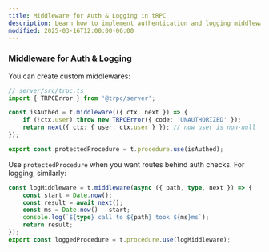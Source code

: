 ```yaml
---
title: Middleware for Auth & Logging in tRPC
description: Learn how to implement authentication and logging middleware in tRPC for secure and well-monitored API endpoints.
modified: 2025-03-16T12:00:00-06:00
---
```


### Middleware for Auth & Logging

You can create custom middlewares:

```ts
// server/src/trpc.ts
import { TRPCError } from '@trpc/server';

const isAuthed = t.middleware(({ ctx, next }) => {
	if (!ctx.user) throw new TRPCError({ code: 'UNAUTHORIZED' });
	return next({ ctx: { user: ctx.user } }); // now user is non-null
});

export const protectedProcedure = t.procedure.use(isAuthed);
```

Use `protectedProcedure` when you want routes behind auth checks. For logging, similarly:

```ts
const logMiddleware = t.middleware(async ({ path, type, next }) => {
	const start = Date.now();
	const result = await next();
	const ms = Date.now() - start;
	console.log(`${type} call to ${path} took ${ms}ms`);
	return result;
});
export const loggedProcedure = t.procedure.use(logMiddleware);
```
